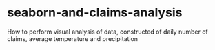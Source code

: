 # seaborn-and-claims-analysis
How to perform visual analysis of data, constructed of daily number of claims, average temperature and precipitation
